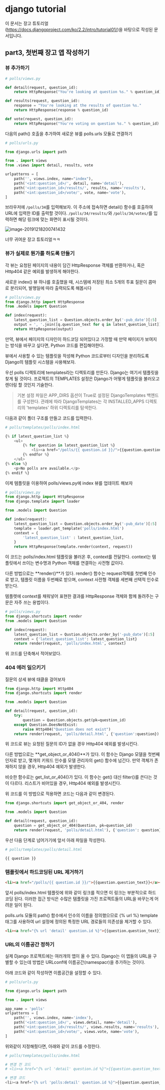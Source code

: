 # django tutorial

이 문서는 장고 튜토리얼(https://docs.djangoproject.com/ko/2.2/intro/tutorial01/)을 바탕으로 작성된 문서입니다.



## part3, 첫번째 장고 앱 작성하기



### 뷰 추가하기

```python
# polls/views.py

def detail(request, question_id):
    return HttpResponse("You're looking at question %s." % question_id)

def results(request, question_id):
    response = "You're looking at the results of question %s."
    return HttpResponse(response % question_id)

def vote(request, question_id):
    return HttpResponse("You're voting on question %s." % question_id)
```



다음의 path() 호출을 추가하여 새로운 뷰를 polls.urls 모듈로 연결하기

```python
# polls/urls.py

from django.urls import path

from . import views
from .views import detail, results, vote

urlpatterns = [
    path('', views.index, name="index"),
    path('<int:question_id>/', detail, name='detail'),
    path('<int:question_id>/results/', results, name='results'),
    path('<int:question_id>/vote/', vote, name='vote'),
]
```

브라우저에 `/polls/34`를 입력해보자. 이 주소에 접속하면 detail()  함수를 호출하여 URL에 입력한 ID를 출력할 것이다. `/polls/34/results/`와 `/polls/34/votes/`를 입력하면  해당 링크에 맞는 화면이 표시될 것이다.



![image-20191218200741432](/home/jungsuji/.config/Typora/typora-user-images/image-20191218200741432.png)

너무 귀여운 장고 튜토리얼ㅋㅋ



### 뷰가 실제로 뭔가를 하도록 만들기

각 뷰는 요청된 페이지의 내용이 담긴 HttpResponse 객체를 반환하거나, 혹은 Http404 같은 예외를 발생하게 해야한다.



새로운 index() 뷰 하나를 호출했을 때, 시스템에 저장된 최소 5개의 투표 질문이 콤마로 분리되어, 발행일에 따라 출력되도록 해봅시다

```python
# polls/views.py
from django.http import HttpResponse
from .models import Question

def index(request):
    latest_question_list = Question.objects.order_by('-pub_date')[:5]
    output = ', '.join([q.question_text for q in latest_question_list])
    return HttpResponse(output)
```



만약, 뷰에서 페이지의 디자인이 하드코딩 되어있다고 가정할 때 만약 페이지가 보여지는 방식을 바꾸고 싶다면, Python 코드를 편집해야한다.



뷰에서 사용할 수 있는 템플릿을 작성해 Python 코드로부터 디자인을 분리하도록 Django의 템플릿 시스템을 사용해보자.



우선 polls 디렉토리에 templates라는 디렉토리를 만든다. Django는 여기서 템플릿을 찾게 될 것이다. 프로젝트의 TEMPLATES 설정은 Django가 어떻게 템플릿을 불러오고 렌더링 할 것인지 기술한다.

> 기본 설정 파일은 APP_DIRS 옵션이 True로 설정된 DjangoTemplates 백엔드를 구성한다. 관례에 따라 DjangoTemplates는 각 INSTALLED_APPS 디렉토리의 'templates' 하위 디렉토리를 탐색한다.



다음과 같이 폴더 구조를 만들고 코드를 입력한다.

```python
# polls/templates/polls/index.html

{% if latest_question_list %}
    <ul>
        {% for question in latest_question_list %}
            <li><a href="/polls/{{ question.id }}/">{{question.question_text}}</a></li>
        {% endfor %}
    </ul>
{% else %}
    <p>No polls are available.</p>
{% endif %}

```



이제 템플릿을 이용하여 polls/views.py에 index 뷰를 업데이트 해보자

```python
# polls/views.py
from django.http import HttpResponse
from django.template import loader

from .models import Question

def index(request):
    latest_question_list = Question.objects.order_by('-pub_date')[:5]
    template = loader.get_template('polls/index.html')
    context = {
        'latest_question_list' : latest_question_list,
    }
    return HttpResponse(template.render(context, request))
```

이 코드는 polls/index.html 템플릿을 불러온 후, context를 전달한다. context는 템플릿에서 쓰이는 변수명과 Python 객체를 연결하는 사전형 값이다.



다른 방법으로는 **render()**가 있다. render() 함수는 request객체를 첫번째 인수로 받고, 템플릿 이름을 두번째로 받으며, context 사전형 객체를 세번째 선택적 인수로 받는다.

템플렛에 context를 채워넣어 표현한 결과를 HttpResponse 객체와 함께 돌려주는 구문은 자주 쓰는 용법이다.

```python
# polls/views.py
from django.shortcuts import render
from .models import Question

def index(request):
    latest_question_list = Qustion.objects.order_by('-pub_date')[:5]
    context = {'latest_question_list': latest_question_list}
    return render(request, 'polls/index.html', context)
```

위 코드를 단축해서 적어보았다.



### 404 에러 일으키기

질문의 상세 뷰에 태클을 걸어보자

```python
from django.http import Http404
from django.shortcuts import render

from .models import Question

def detail(request, question_id):
    try:
        question = Question.objects.get(pk=question_id)
    except Question.DoesNotExist:
        raise Http404("Question does not exist")
    return render(request, 'polls/detail.html', {'question':question})
```

위 코드로 뷰는 요청된 질문의 ID가 없을 경우 Http404 예외를 발생시킨다.



다른 방법으로는 **get_object_or_404()**가 있다. 이 함수는 Django 모델을 첫번째 인자로 받고, 몇개의 키워드 인수를 모델 관리자의 get() 함수에 넘긴다. 만약 객체가 존재하지 않을 경우, Http404 예외가 발생한다.

비슷한 함수로는 get_list_or_404()가 있다. 이 함수는 get() 대신 filter()를 쓴다는 것이 다르다. 리스트가 비어있을 경우, Http404 예외를 발생시킨다.

위 코드를 이 방법으로 적용하면 코드는 다음과 같이 변경된다.

```python
from django.shortcuts import get_object_or_404, render

from .models import Question

def detail(request, question_id):
    question = get_object_or_404(Question, pk=question_id)
    return render(request, 'polls/detail.html'), {'question': question}
```



우선 다음 단계로 넘어가기에 앞서 아래 파일을 작성한다.

```python
# polls/templates/polls/detail.html

{{ question }}
```



### 템플릿에서 하드코딩된 URL 제거하기

```html
<li><a href="/polls/{{ question.id }}/">{{question.question_text}}</a></li>
```

앞서 polls/index.html 템플릿에 위와 같이 링크를 적으면 이 링크는 부분적으로 하드코딩 된다. 이러한 접근 방식은 수많은 템플릿을 가진 프로젝트들의 URL을 바꾸는게 어려운 일이 된다.

polls.urls 모듈의 path() 함수에서 인수의 이름을 정의했으므로 {% url %} template 태그를 사용하여 url 설정에 정의된 특정한 URL 경로들의 의존성을 제거할 수 있다.

```html
<li><a href="{% url 'detail' question.id %}">{{question.question_text}}</a></li>
```



### URL의 이름공간 정하기

실제 Django 프로젝트에는 여러개의 앱이 올 수 있다. Django는 이 앱들의 URL을 구별할 수 있는데 방법은 URLconf에 이름공간(namespacr)을 추가하는 것이다.

아래 코드와 같이 작성하면 이름공간을 설정할 수 있다.

```python
# polls/urls.py

from django.urls import path

from . import views

app_name = 'polls'
urlpatterns = [
    path('', views.index, name='index'),
    path('<int:question_id>/', views.detail, name='detail'),
    path('<int:question_id>/results/', views.results, name='results'),
    path('<int:question_id>/vote/', views.vote, name='vote'),
]
```



위와같이 지정해줬다면, 아래와 같이 코드를 수정한다.

```python
# polls/templates/polls/index.html

# 변경 전 코드
# <li><a href="{% url 'detail' question.id %}">{{question.question_text}}</a></li>

# 변경 코드
<li><a href="{% url 'polls:detail' question.id %}">{{question.question_text}}</a></li>
```


